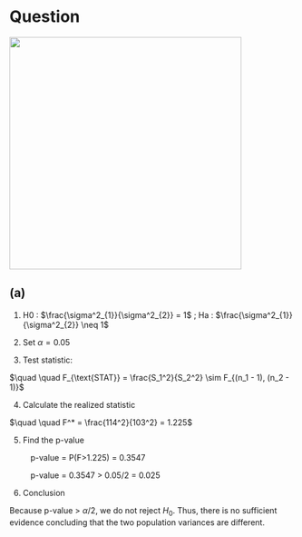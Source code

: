 # Question
<img width="409" src="https://github.com/user-attachments/assets/56b60e8b-c478-4b3a-a142-0486ae973620"/> 

## (a)
1. H0 : $\frac{\sigma^2_{1}}{\sigma^2_{2}} = 1$ ; Ha : $\frac{\sigma^2_{1}}{\sigma^2_{2}} \neq 1$

2. Set $\alpha = 0.05$ 

3. Test statistic:

$\quad \quad F_{\text{STAT}} = \frac{S_1^2}{S_2^2} \sim F_{(n_1 - 1), (n_2 - 1)}$

4. Calculate the realized statistic

$\quad \quad F^* = \frac{114^2}{103^2} = 1.225$

5. Find the p-value

$\quad \quad$ p-value = P(F>1.225) = 0.3547 

$\quad \quad$ p-value = 0.3547 > 0.05/2 = 0.025 
  
6. Conclusion
   
Because p-value > $\alpha/2$, we do not reject $H_{0}$. Thus, there is no sufficient evidence concluding that the two population variances are different.
